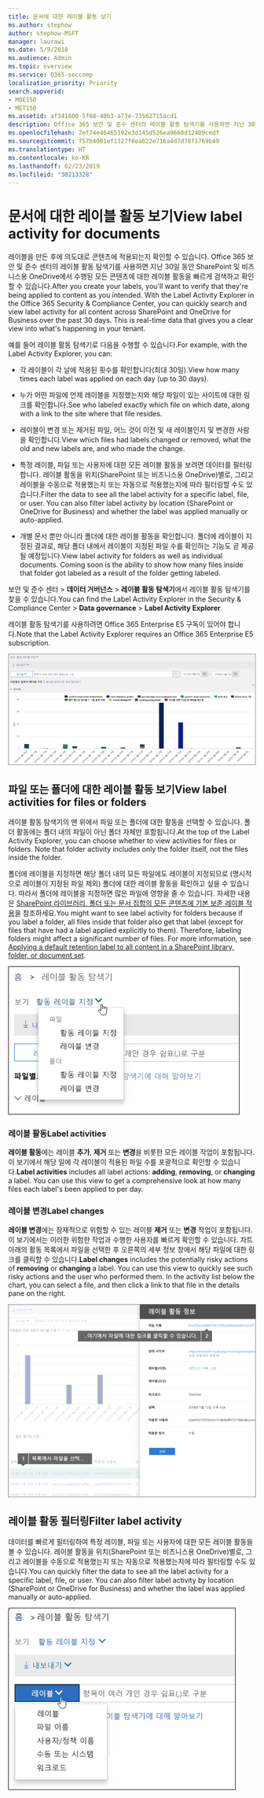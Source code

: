 ```yaml
---
title: 문서에 대한 레이블 활동 보기
ms.author: stephow
author: stephow-MSFT
manager: laurawi
ms.date: 5/9/2018
ms.audience: Admin
ms.topic: overview
ms.service: O365-seccomp
localization_priority: Priority
search.appverid:
- MOE150
- MET150
ms.assetid: af341600-5f68-40b3-a73e-73562715acd1
description: Office 365 보안 및 준수 센터의 레이블 활동 탐색기를 사용하면 지난 30일 동안 SharePoint 및 비즈니스용 OneDrive에서 수행된 모든 콘텐츠에 대한 레이블 활동을 빠르게 검색하고 확인할 수 있습니다.
ms.openlocfilehash: 7ef74e46465192e3d145d526ea9660d32409cedf
ms.sourcegitcommit: f57b4001ef1327f0ea622e716a4d7d78f1769b49
ms.translationtype: HT
ms.contentlocale: ko-KR
ms.lasthandoff: 02/23/2019
ms.locfileid: "30213328"
---
```

# <a name="view-label-activity-for-documents"></a><span data-ttu-id="54767-104">문서에 대한 레이블 활동 보기</span><span class="sxs-lookup"><span data-stu-id="54767-104">View label activity for documents</span></span>

<span data-ttu-id="54767-p102">레이블을 만든 후에 의도대로 콘텐츠에 적용되는지 확인할 수 있습니다. Office 365 보안 및 준수 센터의 레이블 활동 탐색기를 사용하면 지난 30일 동안 SharePoint 및 비즈니스용 OneDrive에서 수행된 모든 콘텐츠에 대한 레이블 활동을 빠르게 검색하고 확인할 수 있습니다.</span><span class="sxs-lookup"><span data-stu-id="54767-p102">After you create your labels, you'll want to verify that they're being applied to content as you intended. With the Label Activity Explorer in the Office 365 Security &amp; Compliance Center, you can quickly search and view label activity for all content across SharePoint and OneDrive for Business over the past 30 days. This is real-time data that gives you a clear view into what's happening in your tenant.</span></span>
  
<span data-ttu-id="54767-108">예를 들어 레이블 활동 탐색기로 다음을 수행할 수 있습니다.</span><span class="sxs-lookup"><span data-stu-id="54767-108">For example, with the Label Activity Explorer, you can:</span></span>
  
- <span data-ttu-id="54767-109">각 레이블이 각 날에 적용된 횟수를 확인합니다(최대 30일).</span><span class="sxs-lookup"><span data-stu-id="54767-109">View how many times each label was applied on each day (up to 30 days).</span></span>
    
- <span data-ttu-id="54767-110">누가 어떤 파일에 언제 레이블을 지정했는지와 해당 파일이 있는 사이트에 대한 링크를 확인합니다.</span><span class="sxs-lookup"><span data-stu-id="54767-110">See who labeled exactly which file on which date, along with a link to the site where that file resides.</span></span>
    
- <span data-ttu-id="54767-111">레이블이 변경 또는 제거된 파일, 어느 것이 이전 및 새 레이블인지 및 변경한 사람을 확인합니다.</span><span class="sxs-lookup"><span data-stu-id="54767-111">View which files had labels changed or removed, what the old and new labels are, and who made the change.</span></span>
    
- <span data-ttu-id="54767-p103">특정 레이블, 파일 또는 사용자에 대한 모든 레이블 활동을 보려면 데이터를 필터링합니다. 레이블 활동을 위치(SharePoint 또는 비즈니스용 OneDrive)별로, 그리고 레이블을 수동으로 적용했는지 또는 자동으로 적용했는지에 따라 필터링할 수도 있습니다.</span><span class="sxs-lookup"><span data-stu-id="54767-p103">Filter the data to see all the label activity for a specific label, file, or user. You can also filter label activity by location (SharePoint or OneDrive for Business) and whether the label was applied manually or auto-applied.</span></span>
    
- <span data-ttu-id="54767-p104">개별 문서 뿐만 아니라 폴더에 대한 레이블 활동을 확인합니다. 폴더에 레이블이 지정된 결과로, 해당 폴더 내에서 레이블이 지정된 파일 수를 확인하는 기능도 곧 제공될 예정입니다.</span><span class="sxs-lookup"><span data-stu-id="54767-p104">View label activity for folders as well as individual documents. Coming soon is the ability to show how many files inside that folder got labeled as a result of the folder getting labeled.</span></span>
    
<span data-ttu-id="54767-116">보안 및 준수 센터 \> **데이터 거버넌스** \> **레이블 활동 탐색기**에서 레이블 활동 탐색기를 찾을 수 있습니다.</span><span class="sxs-lookup"><span data-stu-id="54767-116">You can find the Label Activity Explorer in the Security &amp; Compliance Center \> **Data governance** \> **Label Activity Explorer**.</span></span>
  
<span data-ttu-id="54767-117">레이블 활동 탐색기를 사용하려면 Office 365 Enterprise E5 구독이 있어야 합니다.</span><span class="sxs-lookup"><span data-stu-id="54767-117">Note that the Label Activity Explorer requires an Office 365 Enterprise E5 subscription.</span></span>
  
![레이블 활동 탐색기](media/671ca0cd-1457-40b4-9917-b663360afd95.png)
  
## <a name="view-label-activities-for-files-or-folders"></a><span data-ttu-id="54767-119">파일 또는 폴더에 대한 레이블 활동 보기</span><span class="sxs-lookup"><span data-stu-id="54767-119">View label activities for files or folders</span></span>

<span data-ttu-id="54767-p105">레이블 활동 탐색기의 맨 위에서 파일 또는 폴더에 대한 활동을 선택할 수 있습니다. 폴더 활동에는 폴더 내의 파일이 아닌 폴더 자체만 포함됩니다.</span><span class="sxs-lookup"><span data-stu-id="54767-p105">At the top of the Label Activity Explorer, you can choose whether to view activities for files or folders. Note that folder activity includes only the folder itself, not the files inside the folder.</span></span>
  
<span data-ttu-id="54767-p106">폴더에 레이블을 지정하면 해당 폴더 내의 모든 파일에도 레이블이 지정되므로 (명시적으로 레이블이 지정된 파일 제외) 폴더에 대한 레이블 활동을 확인하고 싶을 수 있습니다. 따라서 폴더에 레이블을 지정하면 많은 파일에 영향을 줄 수 있습니다. 자세한 내용은 [SharePoint 라이브러리, 폴더 또는 문서 집합의 모든 콘텐츠에 기본 보존 레이블 적용](labels.md#applying-a-default-retention-label-to-all-content-in-a-sharepoint-library-folder-or-document-set)을 참조하세요.</span><span class="sxs-lookup"><span data-stu-id="54767-p106">You might want to see label activity for folders because if you label a folder, all files inside that folder also get that label (except for files that have had a label applied explicitly to them). Therefore, labeling folders might affect a significant number of files. For more information, see [Applying a default retention label to all content in a SharePoint library, folder, or document set](labels.md#applying-a-default-retention-label-to-all-content-in-a-sharepoint-library-folder-or-document-set).</span></span>
  
![파일 및 폴더에 대한 레이블 활동을 보여 주는 드롭다운 메뉴](media/11030584-f52d-49eb-86f3-7ead16a3b704.png)
  
### <a name="label-activities"></a><span data-ttu-id="54767-126">레이블 활동</span><span class="sxs-lookup"><span data-stu-id="54767-126">Label activities</span></span>

 <span data-ttu-id="54767-p107">**레이블 활동**에는 레이블 **추가**, **제거** 또는 **변경**을 비롯한 모든 레이블 작업이 포함됩니다. 이 보기에서 해당 일에 각 레이블이 적용된 파일 수를 포괄적으로 확인할 수 있습니다.</span><span class="sxs-lookup"><span data-stu-id="54767-p107">**Label activities** includes all label actions: **adding**, **removing**, or **changing** a label. You can use this view to get a comprehensive look at how many files each label's been applied to per day.</span></span> 
  
### <a name="label-changes"></a><span data-ttu-id="54767-129">레이블 변경</span><span class="sxs-lookup"><span data-stu-id="54767-129">Label changes</span></span>

 <span data-ttu-id="54767-p108">**레이블 변경**에는 잠재적으로 위험할 수 있는 레이블 **제거** 또는 **변경** 작업이 포함됩니다. 이 보기에서는 이러한 위험한 작업과 수행한 사용자를 빠르게 확인할 수 있습니다. 차트 아래의 활동 목록에서 파일을 선택한 후 오른쪽의 세부 정보 창에서 해당 파일에 대한 링크를 클릭할 수 있습니다.</span><span class="sxs-lookup"><span data-stu-id="54767-p108">**Label changes** includes the potentially risky actions of **removing** or **changing** a label. You can use this view to quickly see such risky actions and the user who performed them. In the activity list below the chart, you can select a file, and then click a link to that file in the details pane on the right.</span></span> 
  
![레이블 활동에 대한 세부 정보 창](media/eb580fd4-b5be-4fda-9ba5-c1256777310d.png)
  
## <a name="filter-label-activity"></a><span data-ttu-id="54767-134">레이블 활동 필터링</span><span class="sxs-lookup"><span data-stu-id="54767-134">Filter label activity</span></span>

<span data-ttu-id="54767-p109">데이터를 빠르게 필터링하여 특정 레이블, 파일 또는 사용자에 대한 모든 레이블 활동을 볼 수 있습니다. 레이블 활동을 위치(SharePoint 또는 비즈니스용 OneDrive)별로, 그리고 레이블을 수동으로 적용했는지 또는 자동으로 적용했는지에 따라 필터링할 수도 있습니다.</span><span class="sxs-lookup"><span data-stu-id="54767-p109">You can quickly filter the data to see all the label activity for a specific label, file, or user. You can also filter label activity by location (SharePoint or OneDrive for Business) and whether the label was applied manually or auto-applied.</span></span>
  
![레이블 활동에 대한 필터](media/9de92985-120f-48b4-96a7-ef7ec8a71ff0.png)
  

